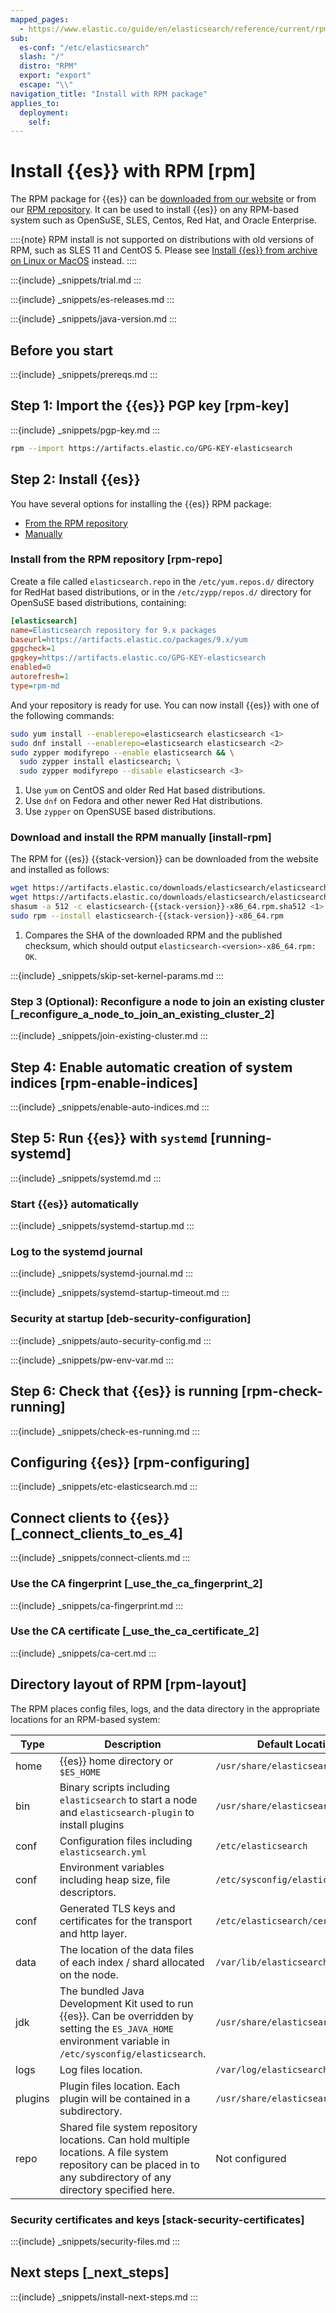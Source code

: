```yaml
---
mapped_pages:
  - https://www.elastic.co/guide/en/elasticsearch/reference/current/rpm.html
sub:
  es-conf: "/etc/elasticsearch"
  slash: "/"
  distro: "RPM"
  export: "export"
  escape: "\\"
navigation_title: "Install with RPM package"
applies_to:
  deployment:
    self:
---
```


# Install {{es}} with RPM [rpm]

The RPM package for {{es}} can be [downloaded from our website](#install-rpm) or from our  [RPM repository](#rpm-repo). It can be used to install {{es}} on any RPM-based system such as OpenSuSE, SLES, Centos, Red Hat, and Oracle Enterprise.

::::{note}
RPM install is not supported on distributions with old versions of RPM, such as SLES 11 and CentOS 5. Please see [Install {{es}} from archive on Linux or MacOS](install-elasticsearch-from-archive-on-linux-macos.md) instead.
::::

:::{include} _snippets/trial.md
:::

:::{include} _snippets/es-releases.md
:::

:::{include} _snippets/java-version.md
:::

## Before you start

:::{include} _snippets/prereqs.md
:::

## Step 1: Import the {{es}} PGP key [rpm-key]

:::{include} _snippets/pgp-key.md
:::

```sh
rpm --import https://artifacts.elastic.co/GPG-KEY-elasticsearch
```

## Step 2: Install {{es}}

You have several options for installing the {{es}} RPM package:

* [From the RPM repository](#rpm-repo)
* [Manually](#install-rpm)

### Install from the RPM repository [rpm-repo]

Create a file called `elasticsearch.repo` in the `/etc/yum.repos.d/` directory for RedHat based distributions, or in the `/etc/zypp/repos.d/` directory for OpenSuSE based distributions, containing:

```ini
[elasticsearch]
name=Elasticsearch repository for 9.x packages
baseurl=https://artifacts.elastic.co/packages/9.x/yum
gpgcheck=1
gpgkey=https://artifacts.elastic.co/GPG-KEY-elasticsearch
enabled=0
autorefresh=1
type=rpm-md
```
And your repository is ready for use. You can now install {{es}} with one of the following commands:

```sh
sudo yum install --enablerepo=elasticsearch elasticsearch <1>
sudo dnf install --enablerepo=elasticsearch elasticsearch <2>
sudo zypper modifyrepo --enable elasticsearch && \
  sudo zypper install elasticsearch; \
  sudo zypper modifyrepo --disable elasticsearch <3>
```

1. Use `yum` on CentOS and older Red Hat based distributions.
2. Use `dnf` on Fedora and other newer Red Hat distributions.
3. Use `zypper` on OpenSUSE based distributions.

### Download and install the RPM manually [install-rpm]

The RPM for {{es}} {{stack-version}} can be downloaded from the website and installed as follows:

```sh subs=true
wget https://artifacts.elastic.co/downloads/elasticsearch/elasticsearch-{{stack-version}}-x86_64.rpm
wget https://artifacts.elastic.co/downloads/elasticsearch/elasticsearch-{{stack-version}}-x86_64.rpm.sha512
shasum -a 512 -c elasticsearch-{{stack-version}}-x86_64.rpm.sha512 <1>
sudo rpm --install elasticsearch-{{stack-version}}-x86_64.rpm
```

1. Compares the SHA of the downloaded RPM and the published checksum, which should output `elasticsearch-<version>-x86_64.rpm: OK`.

:::{include} _snippets/skip-set-kernel-params.md
:::

### Step 3 (Optional): Reconfigure a node to join an existing cluster [_reconfigure_a_node_to_join_an_existing_cluster_2]

:::{include} _snippets/join-existing-cluster.md
:::


## Step 4: Enable automatic creation of system indices [rpm-enable-indices]

:::{include} _snippets/enable-auto-indices.md
:::

## Step 5: Run {{es}} with `systemd` [running-systemd]

:::{include} _snippets/systemd.md
:::

### Start {{es}} automatically

:::{include} _snippets/systemd-startup.md
:::

### Log to the systemd journal

:::{include} _snippets/systemd-journal.md
:::

:::{include} _snippets/systemd-startup-timeout.md
:::

### Security at startup [deb-security-configuration]

:::{include} _snippets/auto-security-config.md
:::

:::{include} _snippets/pw-env-var.md
:::

## Step 6: Check that {{es}} is running [rpm-check-running]

:::{include} _snippets/check-es-running.md
:::

## Configuring {{es}} [rpm-configuring]

:::{include} _snippets/etc-elasticsearch.md
:::

## Connect clients to {{es}} [_connect_clients_to_es_4]

:::{include} _snippets/connect-clients.md
:::

### Use the CA fingerprint [_use_the_ca_fingerprint_2]

:::{include} _snippets/ca-fingerprint.md
:::

### Use the CA certificate [_use_the_ca_certificate_2]

:::{include} _snippets/ca-cert.md
:::

## Directory layout of RPM [rpm-layout]

The RPM places config files, logs, and the data directory in the appropriate locations for an RPM-based system:

| Type | Description | Default Location | Setting |
| --- | --- | --- | --- |
| home |{{es}} home directory or `$ES_HOME` | `/usr/share/elasticsearch` |  |
| bin | Binary scripts including `elasticsearch` to start a node    and `elasticsearch-plugin` to install plugins | `/usr/share/elasticsearch/bin` |  |
| conf | Configuration files including `elasticsearch.yml` | `/etc/elasticsearch` | [`ES_PATH_CONF`](/deploy-manage/deploy/self-managed/configure-elasticsearch.md#config-files-location) |
| conf | Environment variables including heap size, file descriptors. | `/etc/sysconfig/elasticsearch` |  |
| conf | Generated TLS keys and certificates for the transport and http layer. | `/etc/elasticsearch/certs` |  |
| data | The location of the data files of each index / shard allocated    on the node. | `/var/lib/elasticsearch` | [`path.data`](/deploy-manage/deploy/self-managed/important-settings-configuration.md#path-settings) |
| jdk | The bundled Java Development Kit used to run {{es}}. Can    be overridden by setting the `ES_JAVA_HOME` environment variable    in `/etc/sysconfig/elasticsearch`. | `/usr/share/elasticsearch/jdk` |  |
| logs | Log files location. | `/var/log/elasticsearch` | [`path.logs`](/deploy-manage/deploy/self-managed/important-settings-configuration.md#path-settings) |
| plugins | Plugin files location. Each plugin will be contained in a subdirectory. | `/usr/share/elasticsearch/plugins` |  |
| repo | Shared file system repository locations. Can hold multiple locations. A file system repository can be placed in to any subdirectory of any directory specified here. | Not configured | [`path.repo`](/deploy-manage/tools/snapshot-and-restore/shared-file-system-repository.md) |

### Security certificates and keys [stack-security-certificates]

:::{include} _snippets/security-files.md
:::

## Next steps [_next_steps]

:::{include} _snippets/install-next-steps.md
:::
